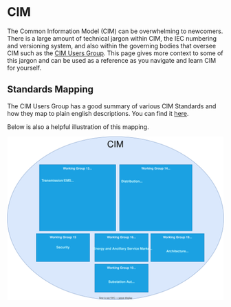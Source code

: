 # CIM
The Common Information Model (CIM) can be overwhelming to newcomers. There is a large amount of technical jargon within CIM, the IEC numbering
and versioning system, and also within the governing bodies that oversee CIM such as the [CIM Users Group](https://cimug.ucaiug.org/). This 
page gives more context to some of this jargon and can be used as a reference as you navigate and learn CIM for yourself.

## Standards Mapping
The CIM Users Group has a good summary of various CIM Standards and how they map to plain english descriptions. You can find it [here](https://cimug.ucaiug.org/Pages/CIM%20Standards%20Map.aspx).

Below is also a helpful illustration of this mapping.

![CIMStandardsMap.svg](../images/CIMStandardsMap.svg "CIM Standards Map")
